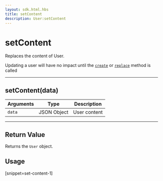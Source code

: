 ```yaml
---
layout: sdk.html.hbs
title: setContent
description: User:setContent
---
```

  

# setContent
Replaces the content of User.

<div class="alert alert-info">
Updating a user will have no impact until the <a href="{{ site_base_path }}sdk-reference/android/3/user/create"><code>create</code></a> or <a href="{{ site_base_path }}sdk-reference/android/3/user/replace"><code>replace</code></a> method is called
</div>

---

## setContent(data)

| Arguments | Type | Description |
|---------------|---------|----------------------------------------|
| ``data`` | JSON Object |  User content |

---

## Return Value

Returns the `User` object.

## Usage

[snippet=set-content-1]
